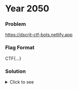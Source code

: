 # Year 2050

### Problem
https://dscrit-ctf-bots.netlify.app

### Flag Format
CTF{...}

### Solution
<details>
  <summary>Click to see</summary>
  <br>

Step 1: You'll see 3 binary numbers on the screen, separated by words, when the bot was speaking. Note down the numbers somewhere and join them to form just 1 binary number.<br>

Step 2: Now, look at the URL. The current route is "friend-home.html". Navigate to "my-home.html".<br>

Step 3: Click on the "Start" button to start talking to the bot.<br>

Step 4: Paste the binary number you noted down and joined earlier in the alert box. Now click Enter. This will reveal the location of the flag, which is in the window object.

Step 5: Finally, go to the console in Inspect element and type "flag" or "window.flag". This will reveal the final flag! (CTF{Humans Rule!})

<br>
</details>